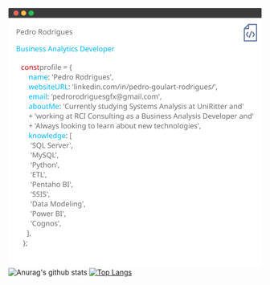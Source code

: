![Github](https://github.com/pedrogfx/pedrogfx/blob/master/assets/Profile.svg)
![Anurag's github stats](https://github-readme-stats.vercel.app/api?username=pedrogfx&theme=buefy&show_icons=true)
[![Top Langs](https://github-readme-stats.vercel.app/api/top-langs/?username=pedrogfx&layout=compact)](https://github.com/anuraghazra/github-readme-stats)



<!--
**pedrogfx/pedrogfx** is a ✨ _special_ ✨ repository because its `README.md` (this file) appears on your GitHub profile.

Here are some ideas to get you started:

- 🔭 I’m currently working on ...
- 🌱 I’m currently learning ...
- 👯 I’m looking to collaborate on ...
- 🤔 I’m looking for help with ...
- 💬 Ask me about ...
- 📫 How to reach me: ...
- 😄 Pronouns: ...
- ⚡ Fun fact: ...
-->
